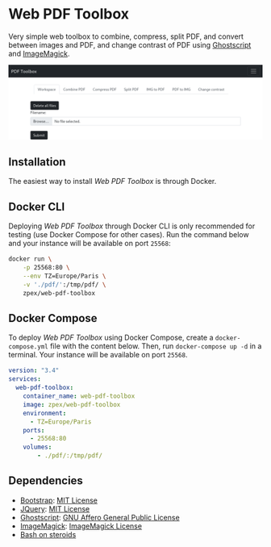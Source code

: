 # Web PDF Toolbox

Very simple web toolbox to combine, compress, split PDF, and convert between images and PDF, and change contrast of PDF using [Ghostscript](https://www.ghostscript.com/) and [ImageMagick](https://imagemagick.org/index.php).

![Screenshot of Web PDF Toolbox](https://raw.githubusercontent.com/natpuch/web-pdf-toolbox/main/img/screenshot.png)

## Installation

The easiest way to install _Web PDF Toolbox_ is through Docker.

## Docker CLI

Deploying _Web PDF Toolbox_ through Docker CLI is only recommended for testing (use Docker Compose for other cases). Run the command below and your instance will be available on port `25568`:

```bash
docker run \
	-p 25568:80 \
	--env TZ=Europe/Paris \
	-v './pdf/':/tmp/pdf/ \
	zpex/web-pdf-toolbox
```


## Docker Compose

To deploy _Web PDF Toolbox_ using Docker Compose, create a `docker-compose.yml` file with the content below. Then, run `docker-compose up -d` in a terminal. Your instance will be available on port `25568`.

```yaml
version: "3.4"
services:
  web-pdf-toolbox:
    container_name: web-pdf-toolbox
    image: zpex/web-pdf-toolbox
    environment:
      - TZ=Europe/Paris
    ports:
      - 25568:80
    volumes:
        - ./pdf/:/tmp/pdf/
```

## Dependencies
- [Bootstrap](https://getbootstrap.com/): [MIT License](https://github.com/twbs/bootstrap/blob/main/LICENSE)
- [JQuery](https://jquery.com/): [MIT License](https://github.com/jquery/jquery/blob/main/LICENSE.txt)
- [Ghostscript](https://www.ghostscript.com/): [GNU Affero General Public License](https://www.gnu.org/licenses/agpl-3.0.en.html)
- [ImageMagick](https://imagemagick.org/index.php): [ImageMagick License](https://imagemagick.org/script/license.php)
- [Bash on steroids](https://github.com/tinoschroeter/bash_on_steroids)


